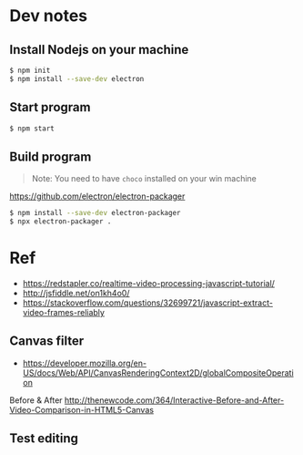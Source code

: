 
# Dev notes

## Install Nodejs on your machine

```bash
$ npm init
$ npm install --save-dev electron
```

## Start program

```bash
$ npm start
```

## Build program

> Note: You need to have `choco` installed on your win machine

https://github.com/electron/electron-packager

```bash
$ npm install --save-dev electron-packager
$ npx electron-packager .
```

# Ref

- https://redstapler.co/realtime-video-processing-javascript-tutorial/
- http://jsfiddle.net/on1kh4o0/
- https://stackoverflow.com/questions/32699721/javascript-extract-video-frames-reliably

## Canvas filter
- https://developer.mozilla.org/en-US/docs/Web/API/CanvasRenderingContext2D/globalCompositeOperation

Before & After
http://thenewcode.com/364/Interactive-Before-and-After-Video-Comparison-in-HTML5-Canvas


## Test editing